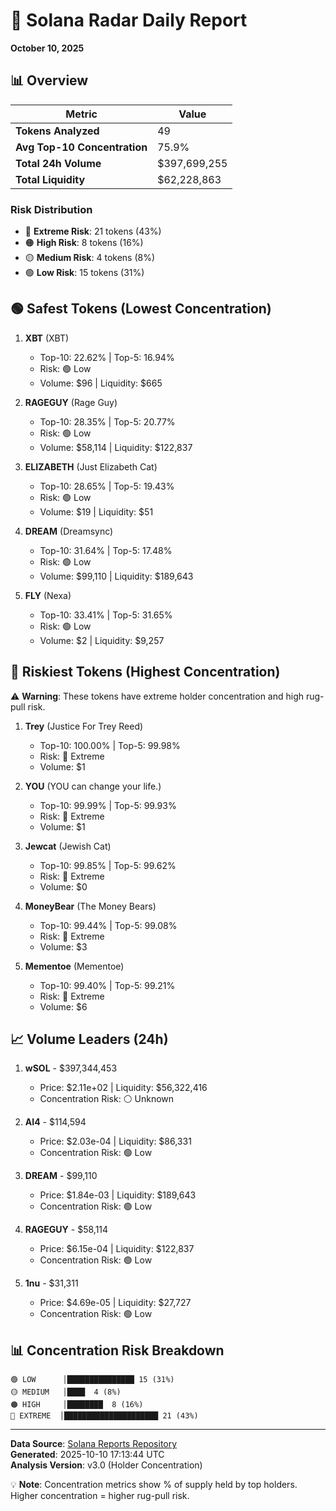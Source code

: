 # 🎯 Solana Radar Daily Report
**October 10, 2025**

## 📊 Overview

| Metric | Value |
|--------|-------|
| **Tokens Analyzed** | 49 |
| **Avg Top-10 Concentration** | 75.9% |
| **Total 24h Volume** | $397,699,255 |
| **Total Liquidity** | $62,228,863 |

### Risk Distribution
- 🔴 **Extreme Risk**: 21 tokens (43%)
- 🟠 **High Risk**: 8 tokens (16%)
- 🟡 **Medium Risk**: 4 tokens (8%)
- 🟢 **Low Risk**: 15 tokens (31%)

## 🟢 Safest Tokens (Lowest Concentration)

1. **XBT** (XBT)
   - Top-10: 22.62% | Top-5: 16.94%
   - Risk: 🟢 Low
   - Volume: $96 | Liquidity: $665

2. **RAGEGUY** (Rage Guy)
   - Top-10: 28.35% | Top-5: 20.77%
   - Risk: 🟢 Low
   - Volume: $58,114 | Liquidity: $122,837

3. **ELIZABETH** (Just Elizabeth Cat)
   - Top-10: 28.65% | Top-5: 19.43%
   - Risk: 🟢 Low
   - Volume: $19 | Liquidity: $51

4. **DREAM** (Dreamsync)
   - Top-10: 31.64% | Top-5: 17.48%
   - Risk: 🟢 Low
   - Volume: $99,110 | Liquidity: $189,643

5. **FLY** (Nexa)
   - Top-10: 33.41% | Top-5: 31.65%
   - Risk: 🟢 Low
   - Volume: $2 | Liquidity: $9,257

## 🔴 Riskiest Tokens (Highest Concentration)

⚠️ **Warning**: These tokens have extreme holder concentration and high rug-pull risk.

1. **Trey** (Justice For Trey Reed)
   - Top-10: 100.00% | Top-5: 99.98%
   - Risk: 🔴 Extreme
   - Volume: $1

2. **YOU** (YOU can change your life.)
   - Top-10: 99.99% | Top-5: 99.93%
   - Risk: 🔴 Extreme
   - Volume: $1

3. **Jewcat** (Jewish Cat)
   - Top-10: 99.85% | Top-5: 99.62%
   - Risk: 🔴 Extreme
   - Volume: $0

4. **MoneyBear** (The Money Bears)
   - Top-10: 99.44% | Top-5: 99.08%
   - Risk: 🔴 Extreme
   - Volume: $3

5. **Mementoe** (Mementoe)
   - Top-10: 99.40% | Top-5: 99.21%
   - Risk: 🔴 Extreme
   - Volume: $6

## 📈 Volume Leaders (24h)

1. **wSOL** - $397,344,453
   - Price: $2.11e+02 | Liquidity: $56,322,416
   - Concentration Risk: ⚪ Unknown

2. **AI4** - $114,594
   - Price: $2.03e-04 | Liquidity: $86,331
   - Concentration Risk: 🟢 Low

3. **DREAM** - $99,110
   - Price: $1.84e-03 | Liquidity: $189,643
   - Concentration Risk: 🟢 Low

4. **RAGEGUY** - $58,114
   - Price: $6.15e-04 | Liquidity: $122,837
   - Concentration Risk: 🟢 Low

5. **1nu** - $31,311
   - Price: $4.69e-05 | Liquidity: $27,727
   - Concentration Risk: 🟢 Low

## 📊 Concentration Risk Breakdown

```
🟢 LOW      │███████████████ 15 (31%)
🟡 MEDIUM   │████  4 (8%)
🟠 HIGH     │████████  8 (16%)
🔴 EXTREME  │█████████████████████ 21 (43%)
```

---

**Data Source**: [Solana Reports Repository](https://github.com/stelios5791/sol-reports/)  
**Generated**: 2025-10-10 17:13:44 UTC  
**Analysis Version**: v3.0 (Holder Concentration)

💡 **Note**: Concentration metrics show % of supply held by top holders. Higher concentration = higher rug-pull risk.